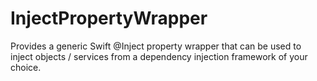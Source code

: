 # InjectPropertyWrapper

Provides a generic Swift @Inject property wrapper that can be used to inject objects / services from 
a dependency injection framework of your choice.
